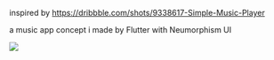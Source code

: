 inspired by https://dribbble.com/shots/9338617-Simple-Music-Player

a music app concept i made by Flutter with Neumorphism UI

![](demo.gif)
